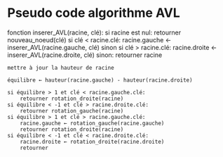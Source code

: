 # Pseudo code algorithme AVL

fonction inserer_AVL(racine, clé):
    si racine est nul:
        retourner nouveau_noeud(clé)
    si clé < racine.clé:
        racine.gauche ← inserer_AVL(racine.gauche, clé)
    sinon si clé > racine.clé:
        racine.droite ← inserer_AVL(racine.droite, clé)
    sinon:
        retourner racine

    mettre à jour la hauteur de racine

    équilibre ← hauteur(racine.gauche) - hauteur(racine.droite)

    si équilibre > 1 et clé < racine.gauche.clé:
        retourner rotation_droite(racine)
    si équilibre < -1 et clé > racine.droite.clé:
        retourner rotation_gauche(racine)
    si équilibre > 1 et clé > racine.gauche.clé:
        racine.gauche ← rotation_gauche(racine.gauche)
        retourner rotation_droite(racine)
    si équilibre < -1 et clé < racine.droite.clé:
        racine.droite ← rotation_droite(racine.droite)
        retourner
